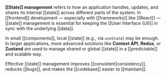 **[[State]] management** refers to how an application handles, updates, and shares its internal [[state]] across different parts of the system. In [[frontend]] development — especially with [[frameworks]] like [[React]] — [[state]] management is essential for keeping the [[User Interface (UI)]] in sync with the underlying [[data]].

In small [[components]], local [[state]] (e.g., via `useState`) may be enough. In larger applications, more advanced solutions like **Context API**, **Redux**, or **Zustand** are used to manage shared or global [[state]] in a [[predictable]] and scalable way.

Effective [[state]] management improves [[consistent|consistency]], reduces [[bugs]], and makes the [[codebase]] easier to [[maintain]].